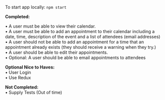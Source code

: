 To start app locally: `npm start`

**Completed:**

• A user must be able to view their calendar.  
• A user must be able to add an appointment to their calendar including a date, time,
description of the event and a list of attendees (email addresses)  
• A user should not be able to add an appointment for a time that an appointment
already exists (they should receive a warning when they try.)  
• A user should be able to edit their appointments.  
• Optional: A user should be able to email appointments to attendees

**Optional Nice to Haves:**  
• User Login  
• Use Redux

**Not Completed:**  
• Supply Tests (Out of time)
